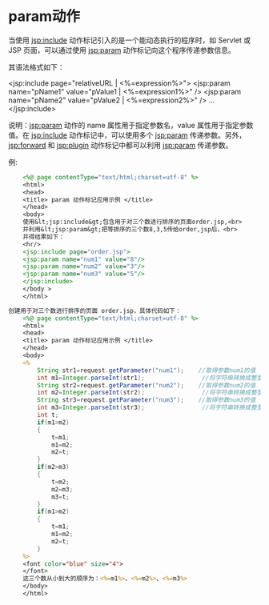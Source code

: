 # param动作

当使用 <jsp:include> 动作标记引入的是一个能动态执行的程序时，如 Servlet 或 JSP 页面，可以通过使用 <jsp:param> 动作标记向这个程序传递参数信息。

其语法格式如下：

<jsp:include page="relativeURL | <%=expression%>">
<jsp:param name="pName1" value="pValue1 | <%=expression1%>" />
<jsp:param name="pName2" value="pValue2 | <%=expression2%>" />
...
</jsp:include>

说明：<jsp:param> 动作的 name 属性用于指定参数名，value 属性用于指定参数值。在 <jsp:include> 动作标记中，可以使用多个 <jsp:param> 传递参数。另外，<jsp:forward> 和 <jsp:plugin> 动作标记中都可以利用 <jsp:param> 传递参数。

例:

```jsp
    <%@ page contentType="text/html;charset=utf-8" %>
    <html>
    <head>
    <title> param 动作标记应用示例 </title>
    </head>
    <body>
    使用&lt;jsp:include&gt;包含用于对三个数进行排序的页面order.jsp,<br>
    并利用&lt;jsp:param&gt;把等排序的三个数8,3,5传给order,jsp后，<br>
    并得结果如下：
    <hr/>
    <jsp:include page="order.jsp">
    <jsp:param name="num1" value="8"/>
    <jsp:param name="num2" value="3"/>
    <jsp:param name="num3" value="5"/>
    </jsp:include>
    </body >
    </html>
```

```jsp
创建用于对三个数进行排序的页面 order.jsp，具体代码如下：
    <%@ page contentType="text/html;charset=utf-8" %>
    <html>
    <head>
    <title> param 动作标记应用示例 </title>
    </head>
    <body>
    <%
        String str1=request.getParameter("num1");    //取得参数num1的值
        int m1=Integer.parseInt(str1);                //将字符串转换成整型
        String str2=request.getParameter("num2");    //取得参数num2的值
        int m2=Integer.parseInt(str2);                //将字符串转换成整型
        String str3=request.getParameter("num3");    //取得参数num3的值
        int m3=Integer.parseInt(str3);                //将字符串转换成整型
        int t;
        if(m1>m2)
        {
            t=m1;
            m1=m2;
            m2=t;
        }
        if(m2>m3)
        {
            t=m2;
            m2=m3;
            m3=t;
        }
        if(m1>m2)
        {
            t=m1;
            m1=m2;
            m2=t;
        }
    %>
    <font color="blue" size="4">
    </font>
    这三个数从小到大的顺序为：<%=m1%>、<%=m2%>、<%=m3%>
    </body>
    </html>
```